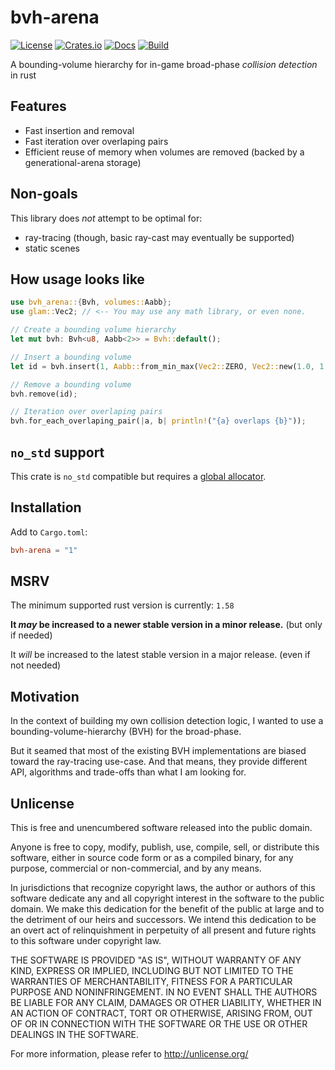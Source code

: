 # bvh-arena


[![License](https://img.shields.io/github/license/jcornaz/bvh-arena)](https://github.com/jcornaz/bvh-arena/blob/main/UNLICENSE)
[![Crates.io](https://img.shields.io/crates/v/bvh-arena)](https://crates.io/crates/bvh-arena)
[![Docs](https://img.shields.io/docsrs/bvh-arena)](https://docs.rs/bvh-arena)
[![Build](https://img.shields.io/github/workflow/status/jcornaz/bvh-arena/build)](https://github.com/jcornaz/bvh-arena/actions)


A bounding-volume hierarchy for in-game broad-phase *collision detection* in rust


## Features

* Fast insertion and removal
* Fast iteration over overlaping pairs
* Efficient reuse of memory when volumes are removed (backed by a generational-arena storage)


## Non-goals

This library does *not* attempt to be optimal for:

* ray-tracing (though, basic ray-cast may eventually be supported)
* static scenes

## How usage looks like

```rust
use bvh_arena::{Bvh, volumes::Aabb};
use glam::Vec2; // <-- You may use any math library, or even none.

// Create a bounding volume hierarchy
let mut bvh: Bvh<u8, Aabb<2>> = Bvh::default();

// Insert a bounding volume
let id = bvh.insert(1, Aabb::from_min_max(Vec2::ZERO, Vec2::new(1.0, 1.0)));

// Remove a bounding volume
bvh.remove(id);

// Iteration over overlaping pairs
bvh.for_each_overlaping_pair(|a, b| println!("{a} overlaps {b}"));
```

## `no_std` support

This crate is `no_std` compatible but requires a [global allocator](https://doc.rust-lang.org/stable/core/alloc/trait.GlobalAlloc.html).


## Installation

Add to `Cargo.toml`:

```toml
bvh-arena = "1"
```

## MSRV

The minimum supported rust version is currently: `1.58`

**It *may* be increased to a newer stable version in a minor release.** (but only if needed)

It *will* be increased to the latest stable version in a major release. (even if not needed)


## Motivation

In the context of building my own collision detection logic, I wanted to use a bounding-volume-hierarchy (BVH)
for the broad-phase.

But it seamed that most of the existing BVH implementations are biased toward the ray-tracing use-case. 
And that means, they provide different API, algorithms and trade-offs than what I am looking for.


## Unlicense

This is free and unencumbered software released into the public domain.

Anyone is free to copy, modify, publish, use, compile, sell, or
distribute this software, either in source code form or as a compiled
binary, for any purpose, commercial or non-commercial, and by any
means.

In jurisdictions that recognize copyright laws, the author or authors
of this software dedicate any and all copyright interest in the
software to the public domain. We make this dedication for the benefit
of the public at large and to the detriment of our heirs and
successors. We intend this dedication to be an overt act of
relinquishment in perpetuity of all present and future rights to this
software under copyright law.

THE SOFTWARE IS PROVIDED "AS IS", WITHOUT WARRANTY OF ANY KIND,
EXPRESS OR IMPLIED, INCLUDING BUT NOT LIMITED TO THE WARRANTIES OF
MERCHANTABILITY, FITNESS FOR A PARTICULAR PURPOSE AND NONINFRINGEMENT.
IN NO EVENT SHALL THE AUTHORS BE LIABLE FOR ANY CLAIM, DAMAGES OR
OTHER LIABILITY, WHETHER IN AN ACTION OF CONTRACT, TORT OR OTHERWISE,
ARISING FROM, OUT OF OR IN CONNECTION WITH THE SOFTWARE OR THE USE OR
OTHER DEALINGS IN THE SOFTWARE.

For more information, please refer to <http://unlicense.org/>
